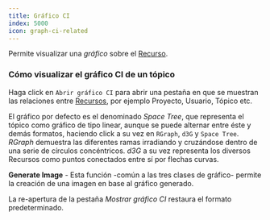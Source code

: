 ```yaml
---
title: Gráfico CI
index: 5000
icon: graph-ci-related
---
```


Permite visualizar una *gráfico* sobre el [Recurso](/concepts/resource).

### Cómo visualizar el gráfico CI de un tópico

Haga click en `Abrir gráfico CI` para abrir una pestaña en que se muestran las relaciones entre
[Recursos](/concepts/resource), por ejemplo Proyecto, Usuario, Tópico etc.

El gráfico por defecto es el denominado *Space Tree*, que representa el tópico como gráfico de tipo linear, aunque se
puede alternar entre éste y demás formatos, haciendo click a su vez en `RGraph`, `d3G` y `Space Tree`. *RGraph*
demuestra las diferentes ramas irradiando y cruzándose dentro de una serie de círculos concéntricos.  *d3G* a su vez
representa los diversos Recursos como  puntos conectados entre sí por flechas curvas.

**Generate Image** - Esta función -común a las tres clases de gráfico- permite la creación de una imagen en base al
gráfico generado.

La re-apertura de la pestaña *Mostrar gráfico CI* restaura el formato predeterminado.
